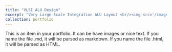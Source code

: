```yaml
---
title: "VLSI ALU Design"
excerpt: "Very Large Scale Integration ALU Layout <br/><img src='/images/ALU.png'>"
collection: portfolio
---
```


This is an item in your portfolio. It can be have images or nice text. If you name the file .md, it will be parsed as markdown. If you name the file .html, it will be parsed as HTML. 
